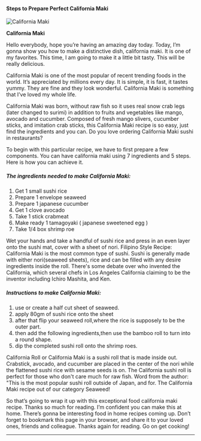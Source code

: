             

#### Steps to Prepare Perfect California Maki

![California Maki](https://img-global.cpcdn.com/recipes/45855137/751x532cq70/california-maki-recipe-main-photo.jpg)

**California Maki**

Hello everybody, hope you’re having an amazing day today. Today, I’m gonna show you how to make a distinctive dish, california maki. It is one of my favorites. This time, I am going to make it a little bit tasty. This will be really delicious.

California Maki is one of the most popular of recent trending foods in the world. It’s appreciated by millions every day. It is simple, it is fast, it tastes yummy. They are fine and they look wonderful. California Maki is something that I’ve loved my whole life.

California Maki was born, without raw fish so it uses real snow crab legs (later changed to surimi) in addition to fruits and vegetables like mango, avocado and cucumber. Composed of fresh mango slivers, cucumber sticks, and imitation crab sticks, this California Maki recipe is so easy, just find the ingredients and you can. Do you love ordering California Maki sushi in restaurants?

To begin with this particular recipe, we have to first prepare a few components. You can have california maki using 7 ingredients and 5 steps. Here is how you can achieve it.

##### The ingredients needed to make California Maki:

1.  Get 1 small sushi rice
2.  Prepare 1 envelope seaweed
3.  Prepare 1 japanese cucumber
4.  Get 1 clove avocado
5.  Take 1 stick crabmeat
6.  Make ready 1 tamagoyaki ( japanese sweetened egg )
7.  Take 1/4 box shrimp roe

Wet your hands and take a handful of sushi rice and press in an even layer onto the sushi mat, cover with a sheet of nori. Filipino Style Recipe: California Maki is the most common type of sushi. Sushi is generally made with either nori(seaweed sheets), rice and can be filled with any desire ingredients inside the roll. There's some debate over who invented the California, which several chefs in Los Angeles California claiming to be the inventor including Ichiro Mashita, and Ken.

##### Instructions to make California Maki:

1.  use or create a half cut sheet of seaweed.
2.  apply 80gm of sushi rice onto the sheet
3.  after that flip your seaweed roll,where the rice is supposely to be the outer part.
4.  then add the following ingredients,then use the bamboo roll to turn into a round shape.
5.  dip the completed sushi roll onto the shrimp roes.

California Roll or California Maki is a sushi roll that is made inside out. Crabstick, avocado, and cucumber are placed in the center of the nori while the flattened sushi rice with sesame seeds is on. The California sushi roll is perfect for those who don't care much for raw fish. Word from the author: "This is the most popular sushi roll outside of Japan, and for. The California Maki recipe out of our category Seaweed!

So that’s going to wrap it up with this exceptional food california maki recipe. Thanks so much for reading. I’m confident you can make this at home. There’s gonna be interesting food in home recipes coming up. Don’t forget to bookmark this page in your browser, and share it to your loved ones, friends and colleague. Thanks again for reading. Go on get cooking!

* * *
